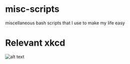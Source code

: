 # misc-scripts
miscellaneous bash scripts that I use to make my life easy

# Relevant xkcd
![alt text](https://imgs.xkcd.com/comics/is_it_worth_the_time.png "xkcd")

